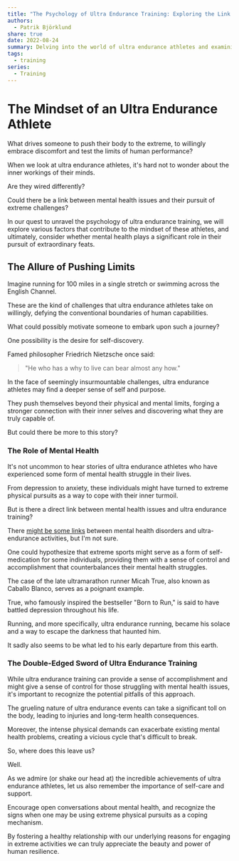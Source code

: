 ```yaml
---
title: "The Psychology of Ultra Endurance Training: Exploring the Link Between Mental Health and Extreme Athletes"
authors:
  - Patrik Björklund
share: true
date: 2022-08-24
summary: Delving into the world of ultra endurance athletes and examining the relationship between mental health and pushing the limits of human performance.
tags:
  - training
series:
  - Training
---
```


# The Mindset of an Ultra Endurance Athlete

What drives someone to push their body to the extreme, to willingly embrace discomfort and test the limits of human performance? 

When we look at ultra endurance athletes, it's hard not to wonder about the inner workings of their minds. 

Are they wired differently? 

Could there be a link between mental health issues and their pursuit of extreme challenges?

In our quest to unravel the psychology of ultra endurance training, we will explore various factors that contribute to the mindset of these athletes, and ultimately, consider whether mental health plays a significant role in their pursuit of extraordinary feats.

## The Allure of Pushing Limits

Imagine running for 100 miles in a single stretch or swimming across the English Channel. 

These are the kind of challenges that ultra endurance athletes take on willingly, defying the conventional boundaries of human capabilities. 

What could possibly motivate someone to embark upon such a journey?

One possibility is the desire for self-discovery. 

Famed philosopher Friedrich Nietzsche once said:

> "He who has a why to live can bear almost any how." 

In the face of seemingly insurmountable challenges, ultra endurance athletes may find a deeper sense of self and purpose. 

They push themselves beyond their physical and mental limits, forging a stronger connection with their inner selves and discovering what they are truly capable of.

But could there be more to this story? 

### The Role of Mental Health

It's not uncommon to hear stories of ultra endurance athletes who have experienced some form of mental health struggle in their lives. 

From depression to anxiety, these individuals might have turned to extreme physical pursuits as a way to cope with their inner turmoil. 

But is there a direct link between mental health issues and ultra endurance training?

There [might be some links](https://www.mdpi.com/2075-4663/11/3/5) between mental health disorders and ultra-endurance activities, but I'm not sure. 

One could hypothesize that extreme sports might serve as a form of self-medication for some individuals, providing them with a sense of control and accomplishment that counterbalances their mental health struggles.

The case of the late ultramarathon runner Micah True, also known as Caballo Blanco, serves as a poignant example. 

True, who famously inspired the bestseller "Born to Run," is said to have battled depression throughout his life. 

Running, and more specifically, ultra endurance running, became his solace and a way to escape the darkness that haunted him.

It sadly also seems to be what led to his early departure from this earth.

### The Double-Edged Sword of Ultra Endurance Training

While ultra endurance training can provide a sense of accomplishment and might give a sense of control for those struggling with mental health issues, it's important to recognize the potential pitfalls of this approach. 

The grueling nature of ultra endurance events can take a significant toll on the body, leading to injuries and long-term health consequences. 

Moreover, the intense physical demands can exacerbate existing mental health problems, creating a vicious cycle that's difficult to break.

So, where does this leave us?

Well. 

As we admire (or shake our head at) the incredible achievements of ultra endurance athletes, let us also remember the importance of self-care and support. 

Encourage open conversations about mental health, and recognize the signs when one may be using extreme physical pursuits as a coping mechanism. 

By fostering a healthy relationship with our underlying reasons for engaging in extreme activities we can truly appreciate the beauty and power of human resilience.
